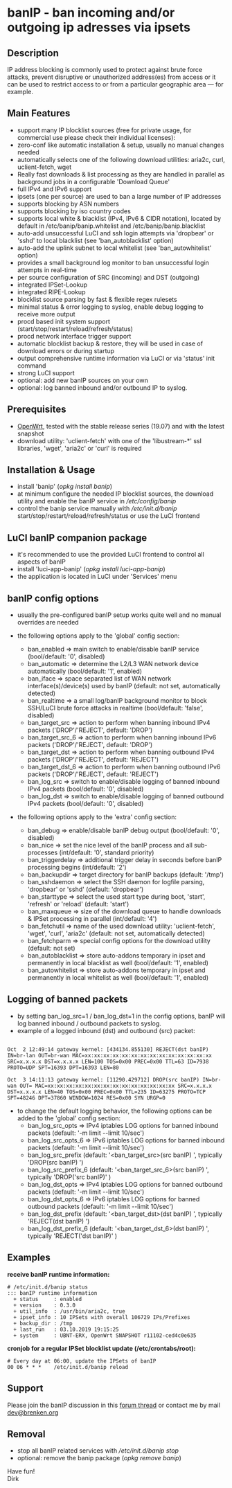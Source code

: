 # banIP - ban incoming and/or outgoing ip adresses via ipsets

## Description
IP address blocking is commonly used to protect against brute force attacks, prevent disruptive or unauthorized address(es) from access or it can be used to restrict access to or from a particular geographic area — for example.  

## Main Features
* support many IP blocklist sources (free for private usage, for commercial use please check their individual licenses):
* zero-conf like automatic installation & setup, usually no manual changes needed
* automatically selects one of the following download utilities: aria2c, curl, uclient-fetch, wget
* Really fast downloads & list processing as they are handled in parallel as background jobs in a configurable 'Download Queue'
* full IPv4 and IPv6 support
* ipsets (one per source) are used to ban a large number of IP addresses
* supports blocking by ASN numbers
* supports blocking by iso country codes
* supports local white & blacklist (IPv4, IPv6 & CIDR notation), located by default in /etc/banip/banip.whitelist and /etc/banip/banip.blacklist
* auto-add unsuccessful LuCI and ssh login attempts via 'dropbear' or 'sshd' to local blacklist (see 'ban_autoblacklist' option)
* auto-add the uplink subnet to local whitelist (see 'ban_autowhitelist' option)
* provides a small background log monitor to ban unsuccessful login attempts in real-time
* per source configuration of SRC (incoming) and DST (outgoing)
* integrated IPSet-Lookup
* integrated RIPE-Lookup
* blocklist source parsing by fast & flexible regex rulesets
* minimal status & error logging to syslog, enable debug logging to receive more output
* procd based init system support (start/stop/restart/reload/refresh/status)
* procd network interface trigger support
* automatic blocklist backup & restore, they will be used in case of download errors or during startup
* output comprehensive runtime information via LuCI or via 'status' init command
* strong LuCI support
* optional: add new banIP sources on your own
* optional: log banned inbound and/or outbound IP to syslog.

## Prerequisites
* [OpenWrt](https://openwrt.org), tested with the stable release series (19.07) and with the latest snapshot
* download utility: 'uclient-fetch' with one of the 'libustream-*' ssl libraries, 'wget',  'aria2c' or 'curl' is required

## Installation & Usage
* install 'banip' (_opkg install banip_)
* at minimum configure the needed IP blocklist sources, the download utility and enable the banIP service in _/etc/config/banip_
* control the banip service manually with _/etc/init.d/banip_ start/stop/restart/reload/refresh/status or use the LuCI frontend

## LuCI banIP companion package
* it's recommended to use the provided LuCI frontend to control all aspects of banIP
* install 'luci-app-banip' (_opkg install luci-app-banip_)
* the application is located in LuCI under 'Services' menu

## banIP config options
* usually the pre-configured banIP setup works quite well and no manual overrides are needed
* the following options apply to the 'global' config section:
  * ban\_enabled => main switch to enable/disable banIP service (bool/default: '0', disabled)
  * ban\_automatic => determine the L2/L3 WAN network device automatically (bool/default: '1', enabled)
  * ban\_iface => space separated list of WAN network interface(s)/device(s) used by banIP (default: not set, automatically detected)
  * ban\_realtime => a small log/banIP background monitor to block SSH/LuCI brute force attacks in realtime (bool/default: 'false', disabled)
  * ban\_target\_src => action to perform when banning inbound IPv4 packets ('DROP'/'REJECT', default: 'DROP')
  * ban\_target\_src\_6 => action to perform when banning inbound IPv6 packets ('DROP'/'REJECT', default: 'DROP')
  * ban\_target\_dst => action to perform when banning outbound IPv4 packets ('DROP'/'REJECT', default: 'REJECT')
  * ban\_target\_dst\_6 => action to perform when banning outbound IPv6 packets ('DROP'/'REJECT', default: 'REJECT')
  * ban\_log\_src => switch to enable/disable logging of banned inbound IPv4 packets (bool/default: '0', disabled)
  * ban\_log\_dst => switch to enable/disable logging of banned outbound IPv4 packets (bool/default: '0', disabled)

* the following options apply to the 'extra' config section:
  * ban\_debug => enable/disable banIP debug output (bool/default: '0', disabled)
  * ban\_nice => set the nice level of the banIP process and all sub-processes (int/default: '0', standard priority)
  * ban\_triggerdelay => additional trigger delay in seconds before banIP processing begins (int/default: '2')
  * ban\_backupdir => target directory for banIP backups (default: '/tmp')
  * ban\_sshdaemon => select the SSH daemon for logfile parsing, 'dropbear' or 'sshd' (default: 'dropbear')
  * ban\_starttype => select the used start type during boot, 'start', 'refresh' or 'reload' (default: 'start')
  * ban\_maxqueue => size of the download queue to handle downloads & IPSet processing in parallel (int/default: '4')
  * ban\_fetchutil => name of the used download utility: 'uclient-fetch', 'wget', 'curl', 'aria2c' (default: not set, automatically detected)
  * ban\_fetchparm => special config options for the download utility (default: not set)
  * ban\_autoblacklist => store auto-addons temporary in ipset and permanently in local blacklist as well (bool/default: '1', enabled)
  * ban\_autowhitelist => store auto-addons temporary in ipset and permanently in local whitelist as well (bool/default: '1', enabled)

## Logging of banned packets
* by setting ban\_log\_src=1 / ban\_log\_dst=1 in the config options, banIP will log banned inbound / outbound packets to syslog.
* example of a logged inbound (dst) and outbound (src) packet:
<pre><code>
Oct  2 12:49:14 gateway kernel: [434134.855130] REJECT(dst banIP) IN=br-lan OUT=br-wan MAC=xx:xx:xx:xx:xx:xx:xx:xx:xx:xx:xx:xx:xx:xx SRC=x.x.x.x DST=x.x.x.x LEN=100 TOS=0x00 PREC=0x00 TTL=63 ID=7938 PROTO=UDP SPT=16393 DPT=16393 LEN=80

Oct  3 14:11:13 gateway kernel: [11290.429712] DROP(src banIP) IN=br-wan OUT= MAC=xx:xx:xx:xx:xx:xx:xx:xx:xx:xx:xx:xx:xx:xx SRC=x.x.x.x DST=x.x.x.x LEN=40 TOS=0x00 PREC=0x00 TTL=235 ID=63275 PROTO=TCP SPT=48246 DPT=37860 WINDOW=1024 RES=0x00 SYN URGP=0
</code></pre>
* to change the default logging behavior, the following options can be added to the 'global' config section:
  * ban\_log\_src\_opts => IPv4 iptables LOG options for banned inbound packets (default: '-m limit --limit 10/sec')
  * ban\_log\_src\_opts\_6 => IPv6 iptables LOG options for banned inbound packets (default: '-m limit --limit 10/sec')
  * ban\_log\_src\_prefix (default: '<ban\_target\_src>(src banIP) ', typically 'DROP(src banIP) ')
  * ban\_log\_src\_prefix\_6 (default: '<ban\_target\_src\_6>(src banIP) ', typically 'DROP('src banIP)' )
  * ban\_log\_dst\_opts => IPv4 iptables LOG options for banned outbound packets (default: '-m limit --limit 10/sec')
  * ban\_log\_dst\_opts\_6 => IPv6 iptables LOG options for banned outbound packets (default: '-m limit --limit 10/sec')
  * ban\_log\_dst\_prefix (default: '<ban\_target\_dst>(dst banIP) ', typically 'REJECT(dst banIP) ')
  * ban\_log\_dst\_prefix\_6 (default: '<ban\_target\_dst\_6>(dst banIP) ', typically 'REJECT('dst banIP)' )

## Examples
**receive banIP runtime information:**

    # /etc/init.d/banip status
    ::: banIP runtime information
      + status     : enabled
      + version    : 0.3.0
      + util_info  : /usr/bin/aria2c, true
      + ipset_info : 10 IPSets with overall 106729 IPs/Prefixes
      + backup_dir : /tmp
      + last_run   : 03.10.2019 19:15:25
      + system     : UBNT-ERX, OpenWrt SNAPSHOT r11102-ced4c0e635

**cronjob for a regular IPSet blocklist update (/etc/crontabs/root):**

    # Every day at 06:00, update the IPSets of banIP
    00 06 * * *    /etc/init.d/banip reload

## Support
Please join the banIP discussion in this [forum thread](https://forum.openwrt.org/t/banip-support-thread/16985) or contact me by mail <dev@brenken.org>  

## Removal
* stop all banIP related services with _/etc/init.d/banip stop_
* optional: remove the banip package (_opkg remove banip_)

Have fun!  
Dirk  
